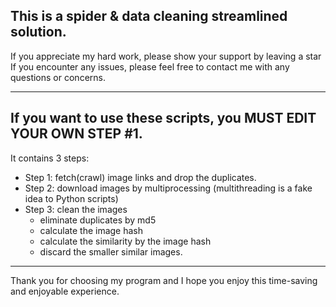 This is a spider & data cleaning streamlined solution.
---
If you appreciate my hard work, please show your support by leaving a star
If you encounter any issues, please feel free to contact me with any questions or concerns.

---
If you want to use these scripts, you MUST EDIT YOUR OWN STEP #1.
---
It contains 3 steps:
- Step 1: fetch(crawl) image links and drop the duplicates.
- Step 2: download images by multiprocessing (multithreading is a fake idea to Python scripts)
- Step 3: clean the images
  - eliminate duplicates by md5
  - calculate the image hash
  - calculate the similarity by the image hash
  - discard the smaller similar images.

---
Thank you for choosing my program and I hope you enjoy this time-saving and enjoyable experience.
